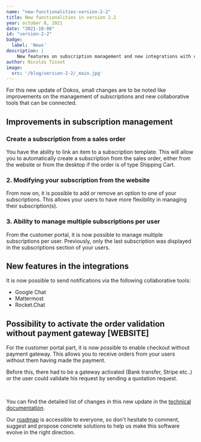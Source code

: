```yaml
---
name: "new-functionalities-version-2-2"
title: New functionalities in version 2.2
year: october 8, 2021
date: "2021-10-08"
id: "version-2-2"
badge:
  label: 'News'
description: |
    New features on subscription management and new integrations with collaborative tools.
author: Nicolas Tissot
image:
  src: '/blog/version-2-2/_main.jpg'
---
```


For this new update of Dokos, small changes are to be noted like improvements on the management of subscriptions and new collaborative tools that can be connected.

## Improvements in subscription management

### Create a subscription from a sales order

You have the ability to link an item to a subscription template. This will allow you to automatically create a subscription from the sales order, either from the website or from the desktop if the order is of type Shipping Cart.

### 2. Modifying your subscription from the website

From now on, it is possible to add or remove an option to one of your subscriptions. This allows your users to have more flexibility in managing their subscription(s).

### 3. Ability to manage multiple subscriptions per user 

From the customer portal, it is now possible to manage multiple subscriptions per user. Previously, only the last subscription was displayed in the subscriptions section of your users.

## New features in the integrations

It is now possible to send notifications via the following collaborative tools:

- Google Chat
- Mattermost
- Rocket.Chat

## Possibility to activate the order validation without payment gateway [WEBSITE]

For the customer portal part, it is now possible to enable checkout without payment gateway. This allows you to receive orders from your users without them having made the payment. 

Before this, there had to be a gateway activated (Bank transfer, Stripe etc..) or the user could validate his request by sending a quotation request.

<br>

You can find the detailed list of changes in this new update in the [technical documentation](https://doc.dokos.io/en/versions/v2_2_0).

Our [roadmap](https://gitlab.com/dokos/dokos/-/boards/966503) is accessible to everyone, so don't hesitate to comment, suggest and propose concrete solutions to help us make this software evolve in the right direction.



